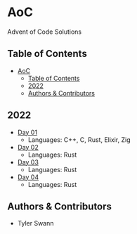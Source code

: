 # AoC

Advent of Code Solutions

## Table of Contents

- [AoC](#aoc)
  - [Table of Contents](#table-of-contents)
  - [2022](#2022)
  - [Authors \& Contributors](#authors--contributors)

## 2022

- [Day 01](2022/day-01/README.md)
  - Languages: C++, C, Rust, Elixir, Zig
- [Day 02](2022/day-02/README.md)
  - Languages: Rust
- [Day 03](2022/day-03/README.md)
  - Languages: Rust
- [Day 04](2022/day-04/README.md)
  - Languages: Rust

## Authors & Contributors

- Tyler Swann
